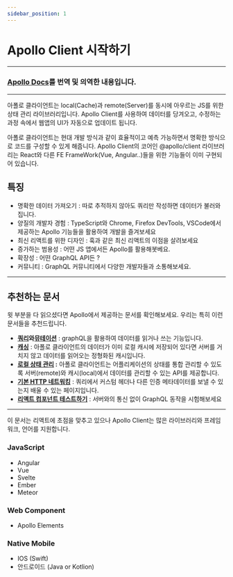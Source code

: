 ```yaml
---
sidebar_position: 1
---
```


# Apollo Client 시작하기

---

### [Apollo Docs](https://www.apollographql.com/docs/react/)를 번역 및 의역한 내용입니다.

---

아폴로 클라이언트는 local(Cache)과 remote(Server)를 동시에 아우르는 JS를 위한상태 관리 라이브러리입니다. Apollo Client를 사용하여 데이터를 당겨오고, 수정하는 과정 속에서 웹앱의 UI가 자동으로 업데이트 됩니다.

아폴로 클라이언트는 현대 개발 방식과 같이 효율적이고 예측 가능하면서 명확한 방식으로 코드를 구성할 수 있게 해줍니다. Apollo Client의 코어인 @apollo/client 라이브러리는 React와 다른 FE FrameWork(Vue, Angular..)들을 위한 기능들이 이미 구현되어 있습니다.

## 특징

-   명확한 데이터 가져오기 : 따로 추적하지 않아도 쿼리만 작성하면 데이터가 불러와집니다.
-   양질의 개발자 경험 : TypeScript와 Chrome, Firefox DevTools, VSCode에서 제공하는 Apollo 기능들을 활용하여 개발을 즐겨보세요
-   최신 리액트를 위한 디자인 : 훅과 같은 최신 리액트의 이점을 살려보세요
-   증가하는 범용성 : 어떤 JS 앱에서든 Apollo를 활용해봇베요.
-   확장성 : 어떤 GraphQL API든 ?
-   커뮤니티 : GraphQL 커뮤니티에서 다양한 개발자들과 소통해보세요.

---

## 추천하는 문서

윗 부분을 다 읽으셨다면 Apollo에서 제공하는 문서를 확인해보세요. 우리는 특히 이런 문서들을 추천드립니다.

-   **[쿼리](https://www.apollographql.com/docs/react/data/queries/)와[뮤테이션](https://www.apollographql.com/docs/react/data/mutations/)** : graphQL을 활용하여 데이터를 읽거나 쓰는 기능입니다.
-   **[캐싱](https://www.apollographql.com/docs/react/caching/overview/)** : 아폴로 클라이언트의 데이터가 이미 로컬 캐시에 저장되어 있다면 서버를 거치지 않고 데이터를 읽어오는 정형화된 캐시입니다.
-   **[로컬 상태 관리](https://www.apollographql.com/docs/react/local-state/local-state-management/) :** 아폴로 클라이언트는 어플리케이션의 상태를 통합 관리할 수 있도록 서버(remote)와 캐시(local)에서 데이터를 관리할 수 있는 API를 제공합니다.
-   **[기본 HTTP 네트워킹](https://www.apollographql.com/docs/react/networking/basic-http-networking/)** : 쿼리에서 커스텀 헤더나 다른 인증 메타데이터를 보낼 수 있는지 배울 수 있는 페이지입니다.
-   **[리액트 컴포넌트 테스트하기](https://www.apollographql.com/docs/react/development-testing/testing/)** : 서버와의 통신 없이 GraphQL 동작을 시험해보세요

---

이 문서는 리액트에 초점을 맞추고 있으나 Apollo Client는 많은 라이브러리와 프레임워크, 언어를 지원합니다.

### JavaScript

-   Angular
-   Vue
-   Svelte
-   Ember
-   Meteor

### Web Component

-   Apollo Elements

### Native Mobile

-   IOS (Swift)
-   안드로이드 (Java or Kotlion)
